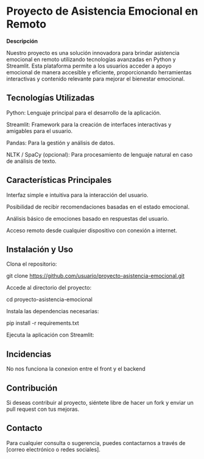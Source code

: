 # Proyecto de Asistencia Emocional en Remoto

**Descripción**

Nuestro proyecto es una solución innovadora para brindar asistencia emocional en remoto utilizando tecnologías avanzadas en Python y Streamlit. Esta plataforma permite a los usuarios acceder a apoyo emocional de manera accesible y eficiente, proporcionando herramientas interactivas y contenido relevante para mejorar el bienestar emocional.

## Tecnologías Utilizadas

Python: Lenguaje principal para el desarrollo de la aplicación.

Streamlit: Framework para la creación de interfaces interactivas y amigables para el usuario.

Pandas: Para la gestión y análisis de datos.

NLTK / SpaCy (opcional): Para procesamiento de lenguaje natural en caso de análisis de texto.


## Características Principales

Interfaz simple e intuitiva para la interacción del usuario.

Posibilidad de recibir recomendaciones basadas en el estado emocional.

Análisis básico de emociones basado en respuestas del usuario.

Acceso remoto desde cualquier dispositivo con conexión a internet.

## Instalación y Uso

Clona el repositorio:

git clone https://github.com/usuario/proyecto-asistencia-emocional.git

Accede al directorio del proyecto:

cd proyecto-asistencia-emocional

Instala las dependencias necesarias:

pip install -r requirements.txt

Ejecuta la aplicación con Streamlit:

## Incidencias

No nos funciona la conexion entre el front y el backend

## Contribución

Si deseas contribuir al proyecto, siéntete libre de hacer un fork y enviar un pull request con tus mejoras.

## Contacto

Para cualquier consulta o sugerencia, puedes contactarnos a través de [correo electrónico o redes sociales].